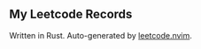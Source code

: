## My Leetcode Records

Written in Rust. Auto-generated by [leetcode.nvim](https://github.com/kawre/leetcode.nvim).
